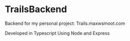 # TrailsBackend
Backend for my personal project: Trails.maxwsmoot.com 

Developed in Typescript Using Node and Express